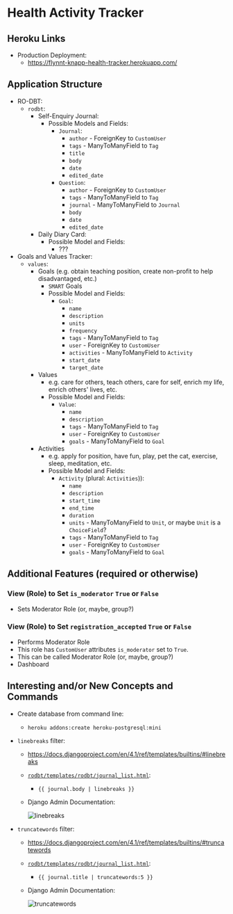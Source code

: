 # Health Activity Tracker

## Heroku Links

* Production Deployment:
  * <https://flynnt-knapp-health-tracker.herokuapp.com/>

## Application Structure

* RO-DBT:
  * `rodbt`:
    * Self-Enquiry Journal:
      * Possible Models and Fields:
        * `Journal`:
          * `author` - ForeignKey to `CustomUser`
          * `tags` - ManyToManyField to `Tag`
          * `title`
          * `body`
          * `date`
          * `edited_date`
        * `Question`:
          * `author` - ForeignKey to `CustomUser`
          * `tags` - ManyToManyField to `Tag`
          * `journal` - ManyToManyField to `Journal`
          * `body`
          * `date`
          * `edited_date`
    * Daily Diary Card:
      * Possible Model and Fields:
        * ???
* Goals and Values Tracker:
  * `values`:
    * Goals (e.g. obtain teaching position, create non-profit to help disadvantaged, etc.)
      * `SMART` Goals
      * Possible Model and Fields:
        * `Goal`:
          * `name`
          * `description`
          * `units`
          * `frequency`
          * `tags` - ManyToManyField to `Tag`
          * `user` - ForeignKey to `CustomUser`
          * `activities` - ManyToManyField to `Activity`
          * `start_date`
          * `target_date`
    * Values
      * e.g. care for others, teach others, care for self, enrich my life, enrich others' lives, etc.
      * Possible Model and Fields:
        * `Value`:
          * `name`
          * `description`
          * `tags` - ManyToManyField to `Tag`
          * `user` - ForeignKey to `CustomUser`
          * `goals` - ManyToManyField to `Goal`
    * Activities
      * e.g. apply for position, have fun, play, pet the cat, exercise, sleep, meditation, etc.
      * Possible Model and Fields:
        * `Activity` (plural: `Activities`)):
          * `name`
          * `description`
          * `start_time`
          * `end_time`
          * `duration`
          * `units` - ManyToManyField to `Unit`, or maybe `Unit` is a `ChoiceField`?
          * `tags` - ManyToManyField to `Tag`
          * `user` - ForeignKey to `CustomUser`
          * `goals` - ManyToManyField to `Goal`

## Additional Features (required or otherwise)

### View (Role) to Set `is_moderator` `True` or `False`

* Sets Moderator Role (or, maybe, group?)

### View (Role) to Set `registration_accepted` `True` or `False`

* Performs Moderator Role
* This role has `CustomUser` attributes `is_moderator` set to `True`.
* This can be called Moderator Role (or, maybe, group?)
* Dashboard

## Interesting and/or New Concepts and Commands

* Create database from command line:
  * `heroku addons:create heroku-postgresql:mini`

* `linebreaks` filter:
  * <https://docs.djangoproject.com/en/4.1/ref/templates/builtins/#linebreaks>
  * [`rodbt/templates/rodbt/journal_list.html`](./rodbt/templates/rodbt/journal_list.html):
    * `{{ journal.body | linebreaks }}`
  * Django Admin Documentation:

    ![linebreaks](https://user-images.githubusercontent.com/47562501/216554120-956f3226-10d5-4c42-b79c-260f089dce98.png)
* `truncatewords` filter:
  * <https://docs.djangoproject.com/en/4.1/ref/templates/builtins/#truncatewords>
  * [`rodbt/templates/rodbt/journal_list.html`](./rodbt/templates/rodbt/journal_list.html):
    * `{{ journal.title | truncatewords:5 }}`
  * Django Admin Documentation:

    ![truncatewords](https://user-images.githubusercontent.com/47562501/216563307-7d7e38da-da5e-4363-95d0-2360874f04f5.png)
